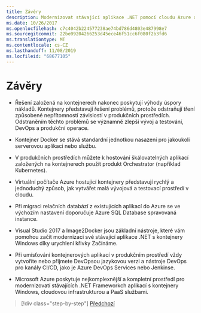 ```yaml
---
title: Závěry
description: Modernizovat stávající aplikace .NET pomocí cloudu Azure a kontejnerů Windows | přijaté
ms.date: 10/26/2017
ms.openlocfilehash: c7c4042b224577238ae74bd786d4803e487998e7
ms.sourcegitcommit: 22be09204266253d45ece46f51cc6f080f2b3fd6
ms.translationtype: MT
ms.contentlocale: cs-CZ
ms.lasthandoff: 11/08/2019
ms.locfileid: "68677105"
---
```

# <a name="conclusions"></a>Závěry

- Řešení založená na kontejnerech nakonec poskytují výhody úspory nákladů. Kontejnery představují řešení problémů, protože odstraňují tření způsobené nepřítomností závislostí v produkčních prostředích. Odstraněním těchto problémů se významně zlepší vývoj a testování, DevOps a produkční operace.

- Kontejner Docker se stává standardní jednotkou nasazení pro jakoukoli serverovou aplikaci nebo službu.

- V produkčních prostředích můžete k hostování škálovatelných aplikací založených na kontejnerech použít produkt Orchestrator (například Kubernetes).

- Virtuální počítače Azure hostující kontejnery představují rychlý a jednoduchý způsob, jak vytvářet malá vývojová a testovací prostředí v cloudu.

- Při migraci relačních databází z existujících aplikací do Azure se ve výchozím nastavení doporučuje Azure SQL Database spravovaná instance.

- Visual Studio 2017 a Image2Docker jsou základní nástroje, které vám pomohou začít modernizaci své stávající aplikace .NET s kontejnery Windows díky urychlení křivky Začínáme.

- Při umísťování kontejnerových aplikací v produkčním prostředí vždy vytvoříte nebo přijmete DevOpsou jazykovou verzi a nástroje DevOps pro kanály CI/CD, jako je Azure DevOps Services nebo Jenkinse.

- Microsoft Azure poskytuje nejkomplexnější a kompletní prostředí pro modernizovatí stávajících .NET Frameworkch aplikací s kontejnery Windows, cloudovou infrastrukturou a PaaS službami.

>[!div class="step-by-step"]
>[Předchozí](walkthroughs-technical-get-started-overview.md)
